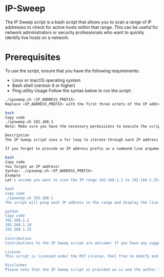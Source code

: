 # IP-Sweep
The IP Sweep script is a bash script that allows you to scan a range of IP addresses to check for active hosts within that range. This can be useful for network administrators or security professionals who want to quickly identify live hosts on a network.

# Prerequisites
To use the script, ensure that you have the following requirements:

- Linux or macOS operating system
- Bash shell (version 4 or higher)
- Ping utility
Usage
Follow the syntax below to run the script:

```bash
./ipsweep.sh <IP_ADDRESS_PREFIX>
Replace <IP_ADDRESS_PREFIX> with the first three octets of the IP address range you want to scan. For example, if you want to scan the range 192.168.1.1 to ```192.168.1.254, you would run the script as follows:

bash
Copy code
./ipsweep.sh 192.168.1
Note: Make sure you have the necessary permissions to execute the script.

Description
The IP Sweep script uses a for loop to iterate through each IP address in the specified range. It sends a single ICMP echo request (ping) to each IP address and checks for a successful response. The script captures the IP addresses of the live hosts and displays them on the terminal.

If you forget to provide an IP address prefix as a command-line argument, the script will display an error message:

bash
Copy code
You forgot an IP address!
Syntax: ./ipsweep.sh <IP_ADDRESS_PREFIX>
Example
Let's assume you want to scan the IP range 192.168.1.1 to 192.168.1.254. Run the script as follows:

bash
Copy code
./ipsweep.sh 192.168.1
The script will ping each IP address in the range and display the live hosts:

python
Copy code
192.168.1.1
192.168.1.10
192.168.1.25
...
Contribution
Contributions to the IP Sweep script are welcome! If you have any suggestions, bug fixes, or additional features, feel free to submit a pull request or open an issue on the GitHub repository.

License
This script is licensed under the MIT License. Feel free to modify and distribute it as per the license terms.

Disclaimer
Please note that the IP Sweep script is provided as-is and the author takes no responsibility for its usage or any damages that may occur as a result. Use it responsibly and with proper authorization on networks you have permission to scan.
